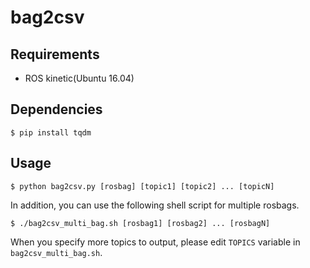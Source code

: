 # bag2csv

## Requirements

- ROS kinetic(Ubuntu 16.04)

## Dependencies

    $ pip install tqdm

## Usage

    $ python bag2csv.py [rosbag] [topic1] [topic2] ... [topicN]


In addition, you can use the following shell script for multiple rosbags.

    $ ./bag2csv_multi_bag.sh [rosbag1] [rosbag2] ... [rosbagN]
    
When you specify more topics to output, please edit `TOPICS` variable in `bag2csv_multi_bag.sh`.
     
